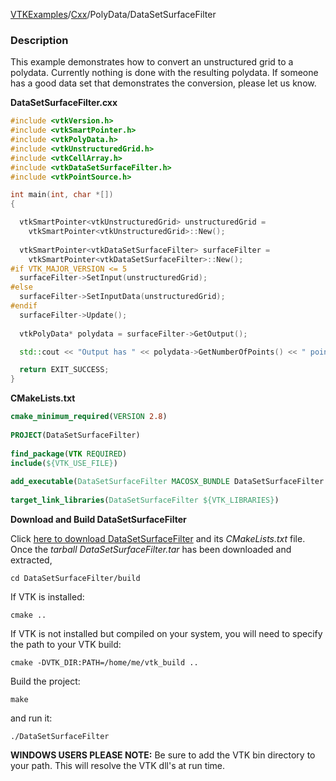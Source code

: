 [VTKExamples](/home/)/[Cxx](/Cxx)/PolyData/DataSetSurfaceFilter

### Description
This example demonstrates how to convert an unstructured grid to a polydata. Currently nothing is done with the resulting polydata. If someone has a good data set that demonstrates the conversion, please let us know.

**DataSetSurfaceFilter.cxx**
```c++
#include <vtkVersion.h>
#include <vtkSmartPointer.h>
#include <vtkPolyData.h>
#include <vtkUnstructuredGrid.h>
#include <vtkCellArray.h>
#include <vtkDataSetSurfaceFilter.h>
#include <vtkPointSource.h>

int main(int, char *[])
{ 

  vtkSmartPointer<vtkUnstructuredGrid> unstructuredGrid = 
    vtkSmartPointer<vtkUnstructuredGrid>::New();
  
  vtkSmartPointer<vtkDataSetSurfaceFilter> surfaceFilter = 
    vtkSmartPointer<vtkDataSetSurfaceFilter>::New();
#if VTK_MAJOR_VERSION <= 5
  surfaceFilter->SetInput(unstructuredGrid);
#else
  surfaceFilter->SetInputData(unstructuredGrid);
#endif
  surfaceFilter->Update(); 
 
  vtkPolyData* polydata = surfaceFilter->GetOutput();

  std::cout << "Output has " << polydata->GetNumberOfPoints() << " points." << std::endl;  

  return EXIT_SUCCESS;
}
```
**CMakeLists.txt**
```cmake
cmake_minimum_required(VERSION 2.8)
 
PROJECT(DataSetSurfaceFilter)
 
find_package(VTK REQUIRED)
include(${VTK_USE_FILE})
 
add_executable(DataSetSurfaceFilter MACOSX_BUNDLE DataSetSurfaceFilter.cxx)
 
target_link_libraries(DataSetSurfaceFilter ${VTK_LIBRARIES})
```

**Download and Build DataSetSurfaceFilter**

Click [here to download DataSetSurfaceFilter](https://github.com/lorensen/VTKWikiExamplesTarballs/raw/master/DataSetSurfaceFilter.tar) and its *CMakeLists.txt* file.
Once the *tarball DataSetSurfaceFilter.tar* has been downloaded and extracted,
```
cd DataSetSurfaceFilter/build 
```
If VTK is installed:
```
cmake ..
```
If VTK is not installed but compiled on your system, you will need to specify the path to your VTK build:
```
cmake -DVTK_DIR:PATH=/home/me/vtk_build ..
```
Build the project:
```
make
```
and run it:
```
./DataSetSurfaceFilter
```
**WINDOWS USERS PLEASE NOTE:** Be sure to add the VTK bin directory to your path. This will resolve the VTK dll's at run time.

